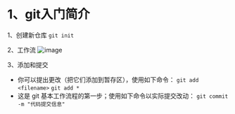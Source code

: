 # 1、git入门简介
1、创建新仓库
`git init`

2、工作流
![image](https://user-images.githubusercontent.com/63992601/141035088-69c13f1b-73db-40be-ab3e-d6b183fd6e73.png)

3、添加和提交
- 你可以提出更改（把它们添加到暂存区），使用如下命令：
  `git add <filename>`
  `git add *`
- 这是 git 基本工作流程的第一步；使用如下命令以实际提交改动：
  `git commit -m "代码提交信息"`
